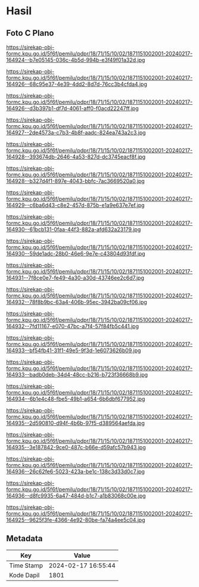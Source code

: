 # Hasil

## Foto C Plano

https://sirekap-obj-formc.kpu.go.id/5f6f/pemilu/pdpr/18/71/15/10/02/1871151002001-20240217-164924--b7e05145-036c-4b5d-994b-e3f49f01a32d.jpg

https://sirekap-obj-formc.kpu.go.id/5f6f/pemilu/pdpr/18/71/15/10/02/1871151002001-20240217-164926--68c95e37-4e39-4dd2-8d7d-76cc3b4cfda4.jpg

https://sirekap-obj-formc.kpu.go.id/5f6f/pemilu/pdpr/18/71/15/10/02/1871151002001-20240217-164926--d3b397b1-df7d-4061-aff0-f0acd22247ff.jpg

https://sirekap-obj-formc.kpu.go.id/5f6f/pemilu/pdpr/18/71/15/10/02/1871151002001-20240217-164927--2de4573a-c7b3-4b8f-aadc-824ea743a2c3.jpg

https://sirekap-obj-formc.kpu.go.id/5f6f/pemilu/pdpr/18/71/15/10/02/1871151002001-20240217-164928--393674db-2646-4a53-827d-dc3745eacf8f.jpg

https://sirekap-obj-formc.kpu.go.id/5f6f/pemilu/pdpr/18/71/15/10/02/1871151002001-20240217-164928--b327d4f1-897e-4043-bbfc-7ac3669520a0.jpg

https://sirekap-obj-formc.kpu.go.id/5f6f/pemilu/pdpr/18/71/15/10/02/1871151002001-20240217-164929--c6ba6d43-c8e2-457d-875b-e1a9e637e7ef.jpg

https://sirekap-obj-formc.kpu.go.id/5f6f/pemilu/pdpr/18/71/15/10/02/1871151002001-20240217-164930--61bcb131-0faa-44f3-882a-afd632a23179.jpg

https://sirekap-obj-formc.kpu.go.id/5f6f/pemilu/pdpr/18/71/15/10/02/1871151002001-20240217-164930--59de1adc-28b0-46e6-9e7e-c43804d93fdf.jpg

https://sirekap-obj-formc.kpu.go.id/5f6f/pemilu/pdpr/18/71/15/10/02/1871151002001-20240217-164931--7f8ce0e7-fe49-4a30-a30d-43746ee2c6d7.jpg

https://sirekap-obj-formc.kpu.go.id/5f6f/pemilu/pdpr/18/71/15/10/02/1871151002001-20240217-164932--78f8b9bc-63a4-406b-95ec-3942ba09cf06.jpg

https://sirekap-obj-formc.kpu.go.id/5f6f/pemilu/pdpr/18/71/15/10/02/1871151002001-20240217-164932--7fd11167-e070-47bc-a7f4-57f84fb5c441.jpg

https://sirekap-obj-formc.kpu.go.id/5f6f/pemilu/pdpr/18/71/15/10/02/1871151002001-20240217-164933--bf54fb41-31f1-49e5-9f3d-1e6073626b09.jpg

https://sirekap-obj-formc.kpu.go.id/5f6f/pemilu/pdpr/18/71/15/10/02/1871151002001-20240217-164933--badb0deb-34d4-48cc-b216-b723f36668b9.jpg

https://sirekap-obj-formc.kpu.go.id/5f6f/pemilu/pdpr/18/71/15/10/02/1871151002001-20240217-164934--6b1e4c48-fbe5-49b1-a654-6b6dbf677952.jpg

https://sirekap-obj-formc.kpu.go.id/5f6f/pemilu/pdpr/18/71/15/10/02/1871151002001-20240217-164935--2d590810-d94f-4b6b-97f5-d389564aefda.jpg

https://sirekap-obj-formc.kpu.go.id/5f6f/pemilu/pdpr/18/71/15/10/02/1871151002001-20240217-164935--3e187842-9ce0-487c-b66e-d59afc57b943.jpg

https://sirekap-obj-formc.kpu.go.id/5f6f/pemilu/pdpr/18/71/15/10/02/1871151002001-20240217-164936--26c62fe6-5023-423a-be1c-138c3d33d0c7.jpg

https://sirekap-obj-formc.kpu.go.id/5f6f/pemilu/pdpr/18/71/15/10/02/1871151002001-20240217-164936--d8fc9935-6a47-484d-b1c7-a1b83068c00e.jpg

https://sirekap-obj-formc.kpu.go.id/5f6f/pemilu/pdpr/18/71/15/10/02/1871151002001-20240217-164925--9625f3fe-4366-4e92-80be-fa74a4ee5c04.jpg


## Metadata

| Key        | Value               |
| ---------- | ------------------- |
| Time Stamp | 2024-02-17 16:55:44 |
| Kode Dapil | 1801                |



